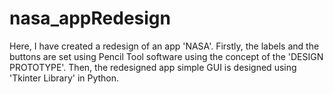 # nasa_appRedesign
Here, I have created a redesign of an app 'NASA'. Firstly, the labels and the buttons are set using Pencil Tool software using the concept of the 'DESIGN PROTOTYPE'. Then, the redesigned app simple GUI is designed using 'Tkinter Library' in Python. 
